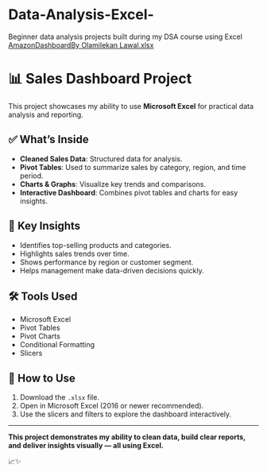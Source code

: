 # Data-Analysis-Excel-
Beginner data analysis projects built during my DSA course using Excel
[AmazonDashboardBy Olamilekan Lawal.xlsx](https://github.com/user-attachments/files/21041942/AmazonDashboardBy.Olamilekan.Lawal.xlsx)
# 📊 Sales Dashboard Project

This project showcases my ability to use **Microsoft Excel** for practical data analysis and reporting.

## ✅ **What’s Inside**

- **Cleaned Sales Data**: Structured data for analysis.
- **Pivot Tables**: Used to summarize sales by category, region, and time period.
- **Charts & Graphs**: Visualize key trends and comparisons.
- **Interactive Dashboard**: Combines pivot tables and charts for easy insights.

## 🎯 **Key Insights**

- Identifies top-selling products and categories.
- Highlights sales trends over time.
- Shows performance by region or customer segment.
- Helps management make data-driven decisions quickly.

## 🛠️ **Tools Used**

- Microsoft Excel
- Pivot Tables
- Pivot Charts
- Conditional Formatting
- Slicers

## 📌 **How to Use**

1. Download the `.xlsx` file.
2. Open in Microsoft Excel (2016 or newer recommended).
3. Use the slicers and filters to explore the dashboard interactively.

---

**This project demonstrates my ability to clean data, build clear reports, and deliver insights visually — all using Excel.**

📈✨
